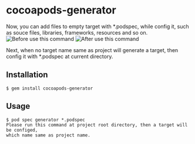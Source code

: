 # cocoapods-generator

Now, you can add files to empty target with *.podspec, while config it, such as souce files, libraries, frameworks, resources and so on.
![Before use this command](./Resoures/Before)
![After use this command](./Resoures/After)

Next, when no target name same as project will generate a target, then config it with *.podspec at current directory.

## Installation

    $ gem install cocoapods-generator

## Usage

    $ pod spec generator *.podspec
    Please run this command at project root directory, then a target will be configed,
    which name same as project name.
